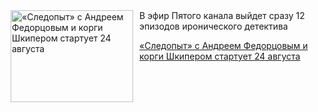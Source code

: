 <!--2025-08-22 11:45:21-->
<div class="yb">
  <div class="rss kino_kino"><a href="https://www.kino-teatr.ru/kino/news/y2025/8-22/38724/" title="«Следопыт» с Андреем Федорцовым и корги Шкипером стартует 24 августа"><img src="https://www.kino-teatr.ru/news/4/2/38724/poster.jpg" width="196" height="147" align="left" hspace="5" style="margin: 0px 10px 0px 5px" alt="«Следопыт» с Андреем Федорцовым и корги Шкипером стартует 24 августа"/></a>В эфир Пятого канала выйдет сразу 12 эпизодов иронического детектива <p class="titl"><a href="https://www.kino-teatr.ru/kino/news/y2025/8-22/38724/">«Следопыт» с Андреем Федорцовым и корги Шкипером стартует 24 августа</a></p></div>
</div>
